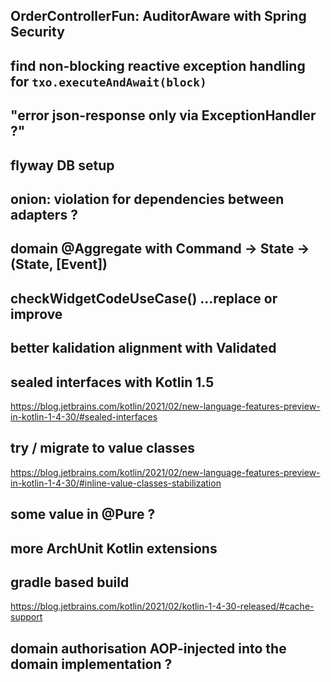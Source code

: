 
## OrderControllerFun: AuditorAware with Spring Security

## find non-blocking reactive exception handling for `txo.executeAndAwait(block)`

## "error json-response only via ExceptionHandler ?"

## flyway DB setup

## onion: violation for dependencies between adapters ?

## domain @Aggregate with Command -> State -> (State, [Event])

## checkWidgetCodeUseCase() ...replace or improve

## better kalidation alignment with Validated

## sealed interfaces with Kotlin 1.5
https://blog.jetbrains.com/kotlin/2021/02/new-language-features-preview-in-kotlin-1-4-30/#sealed-interfaces

## try / migrate to value classes
https://blog.jetbrains.com/kotlin/2021/02/new-language-features-preview-in-kotlin-1-4-30/#inline-value-classes-stabilization

## some value in @Pure ?

## more ArchUnit Kotlin extensions

## gradle based build
https://blog.jetbrains.com/kotlin/2021/02/kotlin-1-4-30-released/#cache-support

## domain authorisation AOP-injected into the domain implementation ?
